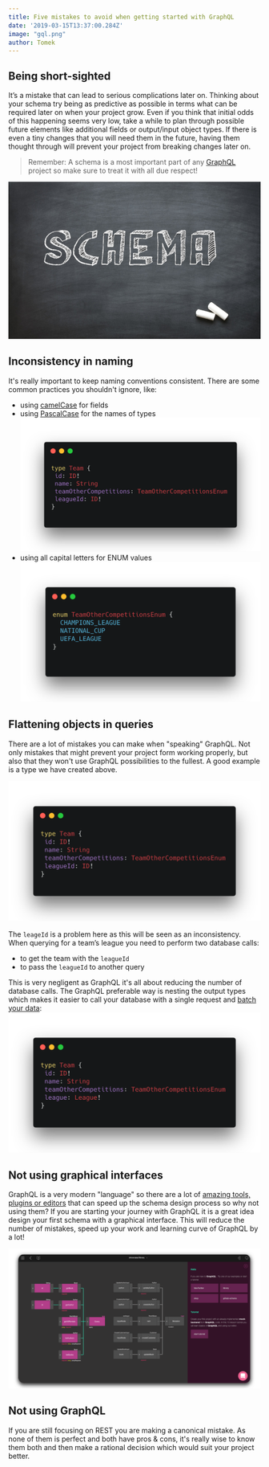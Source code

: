 ```yaml
---
title: Five mistakes to avoid when getting started with GraphQL
date: '2019-03-15T13:37:00.284Z'
image: "gql.png"
author: Tomek
---
```



## Being short-sighted
It’s a mistake that can lead to serious complications later on. Thinking about your schema try being as predictive as possible in terms what can be required later on when your project grow. Even if you think that initial odds of this happening seems very low, take a while to plan through possible future elements like additional fields or output/input object types. If there is even a tiny changes that you will need them in the future, having them thought through will prevent your project from breaking changes later on.

> Remember: A schema is a most important part of any [GraphQL](https://graphql.org/) project so make sure to treat it with all due respect!

![Plan your schema!](schema.png)

## Inconsistency in naming

It's really important to keep naming conventions consistent. There are some common practices you shouldn't ignore, like:

- using [camelCase](https://en.wikipedia.org/wiki/Camel_case) for fields
- using [PascalCase](https://en.wikipedia.org/wiki/Camel_case) for the names of types
![](ok.png)
- using all capital letters for ENUM values
![](enum.png)


## Flattening objects in queries

There are a lot of mistakes you can make when "speaking" GraphQL. Not only mistakes that might prevent your project form working properly, but also that they won't use GraphQL possibilities to the fullest. A good example is a type we have created above.

![Avoid queries like this](ok.png)

The `leageId` is a problem here as this will be seen as an inconsistency. When querying for a team’s league you need to perform two database calls:
- to get the team with the `leagueId`
- to pass the `leagueId` to another query

This is very negligent as GraphQL it's all about reducing the number of database calls. The GraphQL preferable way is nesting the output types which makes it easier to call your database with a single request and [batch your data](https://blog.graphqleditor.com/GraphQL-Performance-issues-and-how-to-handle-them/):
![Try structurize your GraphQL queries this way](bad.png)

## Not using  graphical interfaces

GraphQL is a very modern "language" so there are a lot of [amazing tools, plugins or editors](https://blog.graphqleditor.com/GraphQL-resources-top-tools-tutorials-for-beginners/) that can speed up the schema design process so why not using them? If you are starting your journey with GraphQL it is a great idea design your first schema with a graphical interface. This will reduce the number of mistakes, speed up your work and learning curve of GraphQL by a lot!

[![GraphQL Editor](gql.png)](https://graphqleditor.com/)

## Not using GraphQL

If you are still focusing on REST you are making a canonical mistake. As none of them is perfect and both have pros & cons, it's really wise to know them both and then make a rational decision which would suit your project better.


